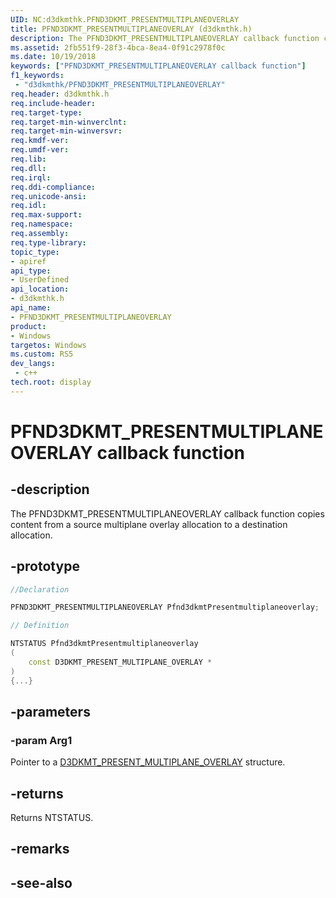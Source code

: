 ```yaml
---
UID: NC:d3dkmthk.PFND3DKMT_PRESENTMULTIPLANEOVERLAY
title: PFND3DKMT_PRESENTMULTIPLANEOVERLAY (d3dkmthk.h)
description: The PFND3DKMT_PRESENTMULTIPLANEOVERLAY callback function copies content from a source multiplane overlay allocation to a destination allocation.
ms.assetid: 2fb551f9-28f3-4bca-8ea4-0f91c2978f0c
ms.date: 10/19/2018
keywords: ["PFND3DKMT_PRESENTMULTIPLANEOVERLAY callback function"]
f1_keywords:
 - "d3dkmthk/PFND3DKMT_PRESENTMULTIPLANEOVERLAY"
req.header: d3dkmthk.h
req.include-header:
req.target-type:
req.target-min-winverclnt:
req.target-min-winversvr:
req.kmdf-ver:
req.umdf-ver:
req.lib:
req.dll:
req.irql: 
req.ddi-compliance:
req.unicode-ansi:
req.idl:
req.max-support:
req.namespace:
req.assembly:
req.type-library: 
topic_type: 
- apiref
api_type: 
- UserDefined
api_location: 
- d3dkmthk.h
api_name: 
- PFND3DKMT_PRESENTMULTIPLANEOVERLAY
product:
- Windows
targetos: Windows
ms.custom: RS5
dev_langs:
 - c++
tech.root: display
---
```


# PFND3DKMT_PRESENTMULTIPLANEOVERLAY callback function

## -description

The PFND3DKMT_PRESENTMULTIPLANEOVERLAY callback function copies content from a source multiplane overlay allocation to a destination allocation.

## -prototype

```cpp
//Declaration

PFND3DKMT_PRESENTMULTIPLANEOVERLAY Pfnd3dkmtPresentmultiplaneoverlay; 

// Definition

NTSTATUS Pfnd3dkmtPresentmultiplaneoverlay 
(
	const D3DKMT_PRESENT_MULTIPLANE_OVERLAY *
)
{...}

```

## -parameters

### -param Arg1

Pointer to a [D3DKMT_PRESENT_MULTIPLANE_OVERLAY](ns-d3dkmthk-d3dkmt_present_multiplane_overlay.md) structure.

## -returns

Returns NTSTATUS.


## -remarks




## -see-also
